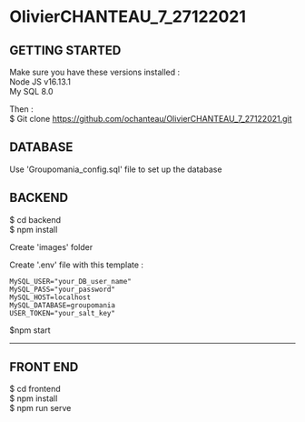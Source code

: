 # OlivierCHANTEAU_7_27122021

## GETTING STARTED 

Make sure you have these versions installed :  
Node JS v16.13.1  
My SQL 8.0  

Then :  
$ Git clone https://github.com/ochanteau/OlivierCHANTEAU_7_27122021.git

## DATABASE
Use 'Groupomania_config.sql' file to set up the database  

## BACKEND  
$ cd backend    
$ npm install  

Create 'images' folder

Create '.env' file with this template :  
```
MySQL_USER="your_DB_user_name"  
MySQL_PASS="your_password"
MySQL_HOST=localhost  
MySQL_DATABASE=groupomania  
USER_TOKEN="your_salt_key"  
```
$npm start
  
----
## FRONT END 

$ cd frontend    
$ npm install    
$ npm run serve  

